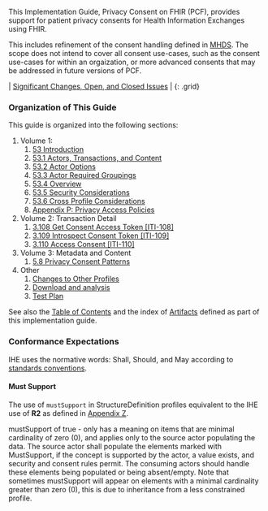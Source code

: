 
This Implementation Guide, Privacy Consent on FHIR (PCF), provides support for patient privacy consents for Health Information Exchanges using FHIR.

This includes refinement of the consent handling defined in [MHDS](https://profiles.ihe.net/ITI/MHDS). The scope does not intend to cover all consent use-cases, such as the consent use-cases for within an orgaization, or more advanced consents that may be addressed in future versions of PCF.

<div markdown="1" class="stu-note">

| [Significant Changes, Open, and Closed Issues](issues.html) |
{: .grid}

</div>

### Organization of This Guide

This guide is organized into the following sections:

1. Volume 1:
   1. [53 Introduction](volume-1.html)
   1. [53.1 Actors, Transactions, and Content](volume-1.html#actors-and-transactions)
   1. [53.2 Actor Options](volume-1.html#actor-options)
   1. [53.3 Actor Required Groupings](volume-1.html#required-groupings)
   1. [53.4 Overview](volume-1.html#overview)
   1. [53.5 Security Considerations](volume-1.html#security-considerations)
   1. [53.6 Cross Profile Considerations](volume-1.html#other-grouping)
   1. [Appendix P: Privacy Access Policies](ch-P.html)
2. Volume 2: Transaction Detail
   1. [3.108 Get Consent Access Token \[ITI-108\]](ITI-108.html)
   1. [3.109 Introspect Consent Token \[ITI-109\]](ITI-109.html)
   1. [3.110 Access Consent \[ITI-110\]](ITI-110.html)
3. Volume 3: Metadata and Content
   1. [5.8 Privacy Consent Patterns](content.html)
4. Other
   1. [Changes to Other Profiles](other.html)
   1. [Download and analysis](download.html)
   1. [Test Plan](testplan.html)

See also the [Table of Contents](toc.html) and
the index of [Artifacts](artifacts.html) defined as part of this implementation guide.

### Conformance Expectations

IHE uses the normative words: Shall, Should, and May according to [standards conventions](https://profiles.ihe.net/GeneralIntro/ch-E.html).

#### Must Support

The use of ```mustSupport``` in StructureDefinition profiles equivalent to the IHE use of **R2** as defined in [Appendix Z](https://profiles.ihe.net/ITI/TF/Volume2/ch-Z.html#z.10-profiling-conventions-for-constraints-on-fhir).

mustSupport of true - only has a meaning on items that are minimal cardinality of zero (0), and applies only to the source actor populating the data. The source actor shall populate the elements marked with MustSupport, if the concept is supported by the actor, a value exists, and security and consent rules permit.
The consuming actors should handle these elements being populated or being absent/empty.
Note that sometimes mustSupport will appear on elements with a minimal cardinality greater than zero (0), this is due to inheritance from a less constrained profile.
